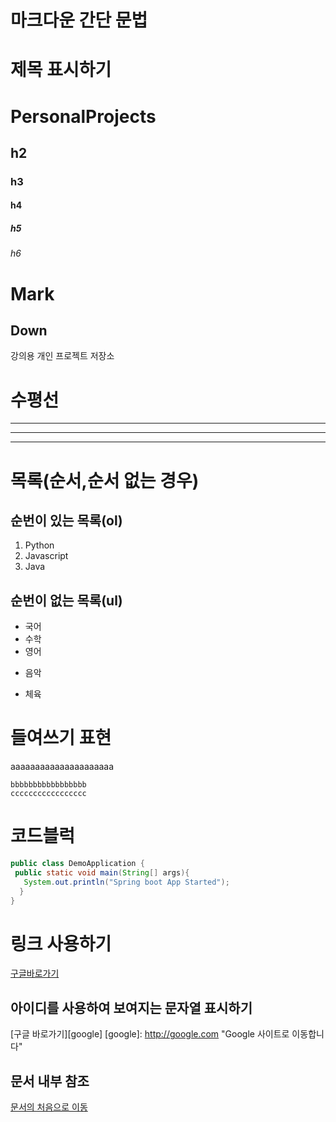 # 마크다운 간단 문법


# 제목 표시하기
# PersonalProjects
## h2
### h3
#### h4
##### h5
###### h6
Mark
====
Down
----
강의용 개인 프로젝트 저장소

# 수평선 
---
***
___

# 목록(순서,순서 없는 경우)
## 순번이 있는  목록(ol)
1. Python
2. Javascript
3. Java

## 순번이 없는 목록(ul)
- 국어
- 수학
- 영어
* 음악
+ 체육

# 들여쓰기 표현
aaaaaaaaaaaaaaaaaaaaa   
    
    bbbbbbbbbbbbbbbbb   
    ccccccccccccccccc    


# 코드블럭
```java
public class DemoApplication {
 public static void main(String[] args){
   System.out.println("Spring boot App Started");
  }
}
```

# 링크 사용하기
[구글바로가기](http://google.com) 

## 아이디를 사용하여 보여지는 문자열 표시하기
[구글 바로가기][google]
[google]: http://google.com "Google 사이트로 이동합니다"

## 문서 내부 참조
[문서의 처음으로 이동](#마크다운-간단-문법)




